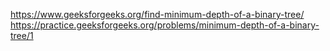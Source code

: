 https://www.geeksforgeeks.org/find-minimum-depth-of-a-binary-tree/
https://practice.geeksforgeeks.org/problems/minimum-depth-of-a-binary-tree/1